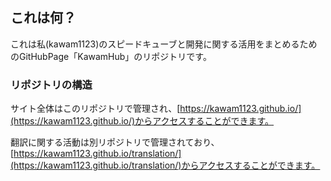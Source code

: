 ## これは何？
これは私(kawam1123)のスピードキューブと開発に関する活用をまとめるためのGitHubPage「KawamHub」のリポジトリです。

### リポジトリの構造
サイト全体はこのリポジトリで管理され、[https://kawam1123.github.io/](https://kawam1123.github.io/)からアクセスすることができます。

翻訳に関する活動は別リポジトリで管理されており、[https://kawam1123.github.io/translation/](https://kawam1123.github.io/translation/)からアクセスすることができます。